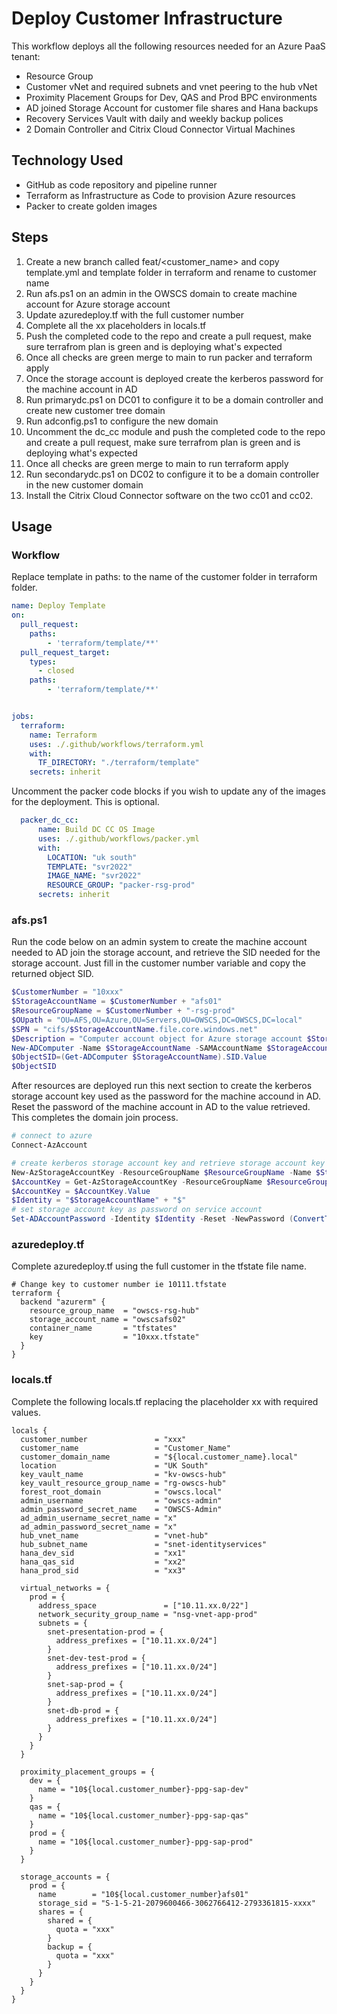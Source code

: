 
# Deploy Customer Infrastructure

This workflow deploys all the following resources needed for an Azure PaaS tenant:

* Resource Group
* Customer vNet and required subnets and vnet peering to the hub vNet
* Proximity Placement Groups for Dev, QAS and Prod BPC environments
* AD joined Storage Account for customer file shares and Hana backups
* Recovery Services Vault with daily and weekly backup polices
* 2 Domain Controller and Citrix Cloud Connector Virtual Machines

## Technology Used

* GitHub as code repository and pipeline runner 
* Terraform as Infrastructure as Code to provision Azure resources
* Packer to create golden images

## Steps

1. Create a new branch called feat/<customer_name> and copy template.yml and template folder in terraform and rename to customer name
2. Run afs.ps1 on an admin in the OWSCS domain to create machine account for Azure storage account
3. Update azuredeploy.tf with the full customer number
4. Complete all the xx placeholders in locals.tf
5. Push the completed code to the repo and create a pull request, make sure terrafrom plan is green and is deploying what's expected
6. Once all checks are green merge to main to run packer and terraform apply
7. Once the storage account is deployed create the kerberos password for the machine account in AD
8. Run primarydc.ps1 on DC01 to configure it to be a domain controller and create new customer tree domain
9. Run adconfig.ps1 to configure the new domain
10. Uncomment the dc_cc module and push the completed code to the repo and create a pull request, make sure terrafrom plan is green and is deploying what's expected
11. Once all checks are green merge to main to run terraform apply
12. Run secondarydc.ps1 on DC02 to configure it to be a domain controller in the new customer domain
13. Install the Citrix Cloud Connector software on the two cc01 and cc02. 

## Usage

### Workflow

Replace template in paths: to the name of the customer folder in terraform folder.

```yml
name: Deploy Template
on:
  pull_request:
    paths: 
        - 'terraform/template/**'
  pull_request_target:
    types:
      - closed
    paths: 
        - 'terraform/template/**'


jobs:
  terraform:
    name: Terraform
    uses: ./.github/workflows/terraform.yml
    with:
      TF_DIRECTORY: "./terraform/template"
    secrets: inherit
```

Uncomment the packer code blocks if you wish to update any of the images for the deployment. This is optional.

```yml
  packer_dc_cc:
      name: Build DC CC OS Image
      uses: ./.github/workflows/packer.yml
      with:
        LOCATION: "uk south"
        TEMPLATE: "svr2022"
        IMAGE_NAME: "svr2022"
        RESOURCE_GROUP: "packer-rsg-prod"
      secrets: inherit
```

### afs.ps1

Run the code below on an admin system to create the machine account needed to AD join the storage account, and retrieve the SID needed for the storage account. Just fill in the customer number variable and copy the returned object SID.

```powershell
$CustomerNumber = "10xxx"
$StorageAccountName = $CustomerNumber + "afs01"
$ResourceGroupName = $CustomerNumber + "-rsg-prod"
$OUpath = "OU=AFS,OU=Azure,OU=Servers,OU=OWSCS,DC=OWSCS,DC=local"
$SPN = "cifs/$StorageAccountName.file.core.windows.net"
$Description = "Computer account object for Azure storage account $StorageAccountName."
New-ADComputer -Name $StorageAccountName -SAMAccountName $StorageAccountName -Description $Description -ServicePrincipalNames $SPN -Path $OUpath
$ObjectSID=(Get-ADComputer $StorageAccountName).SID.Value
$ObjectSID
```

After resources are deployed run this next section to create the kerberos storage account key used as the password for the machine accound in AD. 
Reset the password of the machine account in AD to the value retrieved. This completes the domain join process.

```powershell
# connect to azure
Connect-AzAccount

# create kerberos storage account key and retrieve storage account key
New-AzStorageAccountKey -ResourceGroupName $ResourceGroupName -Name $StorageAccountName -KeyName kerb1
$AccountKey = Get-AzStorageAccountKey -ResourceGroupName $ResourceGroupName -Name $StorageAccountName -ListKerbKey | where-object{$_.Keyname -contains "kerb1"}
$AccountKey = $AccountKey.Value
$Identity = "$StorageAccountName" + "$"
# set storage account key as password on service account
Set-ADAccountPassword -Identity $Identity -Reset -NewPassword (ConvertTo-SecureString -AsPlainText $AccountKey -Force)
```

### azuredeploy.tf

Complete azuredeploy.tf using the full customer in the tfstate file name. 

```hcl
# Change key to customer number ie 10111.tfstate
terraform {
  backend "azurerm" {
    resource_group_name  = "owscs-rsg-hub"
    storage_account_name = "owscsafs02"
    container_name       = "tfstates"
    key                  = "10xxx.tfstate"
  }
}
```

### locals.tf

Complete the following locals.tf replacing the placeholder xx with required values.

```hcl
locals {
  customer_number               = "xxx"
  customer_name                 = "Customer_Name"
  customer_domain_name          = "${local.customer_name}.local"
  location                      = "UK South"
  key_vault_name                = "kv-owscs-hub"
  key_vault_resource_group_name = "rg-owscs-hub"
  forest_root_domain            = "owscs.local"
  admin_username                = "owscs-admin"
  admin_password_secret_name    = "OWSCS-Admin"
  ad_admin_username_secret_name = "x"
  ad_admin_password_secret_name = "x"
  hub_vnet_name                 = "vnet-hub"
  hub_subnet_name               = "snet-identityservices"
  hana_dev_sid                  = "xx1"
  hana_qas_sid                  = "xx2"
  hana_prod_sid                 = "xx3"

  virtual_networks = {
    prod = {
      address_space               = ["10.11.xx.0/22"]
      network_security_group_name = "nsg-vnet-app-prod"
      subnets = {
        snet-presentation-prod = {
          address_prefixes = ["10.11.xx.0/24"]
        }
        snet-dev-test-prod = {
          address_prefixes = ["10.11.xx.0/24"]
        }
        snet-sap-prod = {
          address_prefixes = ["10.11.xx.0/24"]
        }
        snet-db-prod = {
          address_prefixes = ["10.11.xx.0/24"]
        }
      }
    }
  }

  proximity_placement_groups = {
    dev = {
      name = "10${local.customer_number}-ppg-sap-dev"
    }
    qas = {
      name = "10${local.customer_number}-ppg-sap-qas"
    }
    prod = {
      name = "10${local.customer_number}-ppg-sap-prod"
    }
  }

  storage_accounts = {
    prod = {
      name        = "10${local.customer_number}afs01"
      storage_sid = "S-1-5-21-2079600466-3062766412-2793361815-xxxx"
      shares = {
        shared = {
          quota = "xxx"
        }
        backup = {
          quota = "xxx"
        }
      }
    }
  }
}
```

